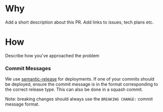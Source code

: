 # Why
Add a short description about this PR.
Add links to issues, tech plans etc.

# How
Describe how you've approached the problem

### Commit Messages

We use [semantic-release](https://github.com/semantic-release/semantic-release#how-does-it-work) for deployments. If one of your commits should be deployed, ensure the commit message is in the format corresponding to the correct release type. This can also be done in a squash commit.

Note: breaking changes should always use the `BREAKING CHANGE:` commit message format.